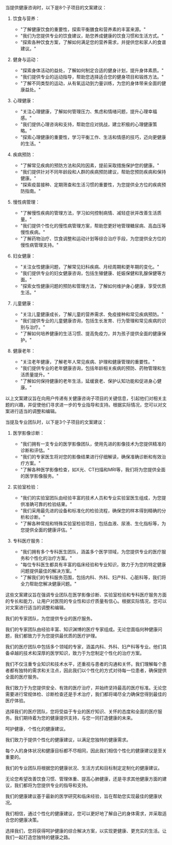 当提供健康咨询时，以下是8个子项目的文案建议：

1. 饮食与营养：
   - "了解健康饮食的重要性，探索平衡膳食和营养素的丰富来源。"
   - "我们为您提供专业的饮食建议，助您养成健康的饮食习惯和生活方式。"
   - "探索各种饮食方案，了解如何满足您的营养需求，并提供您和家人的食谱建议。"

2. 健身与运动：
   - "探索身体活动的益处，了解如何制定合适的健身计划，提升身体素质。"
   - "我们提供专业的运动指导，帮助您选择适合您的健身项目和锻炼方法。"
   - "了解不同类型的运动，从有氧运动到力量训练，为您的身体带来全面的健康益处。"

3. 心理健康：
   - "关注心理健康，了解如何管理压力、焦虑和情绪问题，提升心理幸福感。"
   - "我们提供心理咨询和支持，帮助您应对挑战，建立积极的心理健康策略。"
   - "探索心理健康的重要性，学习平衡工作、生活和情感的技巧，迈向更健康的生活。"

4. 疾病预防：
   - "了解常见疾病的预防方法和风险因素，提前采取措施保护您的健康。"
   - "我们提供针对不同年龄段和人群的疾病预防建议，帮助您预防疾病和保持健康。"
   - "探索疫苗接种、定期筛查和生活习惯的重要性，为您提供全方位的疾病预防指南。"

5. 慢性病管理：
   - "了解慢性疾病的管理方法，学习如何控制病情、减轻症状并改善生活质量。"
   - "我们提供个性化的慢性病管理方案，帮助您更好地管理糖尿病、高血压等慢性疾病。"
   - "了解药物治疗、饮食调整和运动计划等综合治疗手段，为您提供全方位的慢性病管理支持。"

6. 妇女健康：
   - "关注女性健康问题，了解常见妇科疾病、月经周期和更年期的变化。"
   - "我们提供专业的妇女健康咨询，包括生殖健康、妊娠保健和乳腺保健等方面。"
   - "探索女性健康问题的预防和管理方法，了解如何维护身心健康，享受优质生活。"

7. 儿童健康：
   - "关注儿童健康成长，了解儿童的营养需求、免疫接种和常见疾病预防。"
   - "我们提供专业的儿童健康咨询，包括生长发育、行为管理和常见疾病的识别与治疗。"
   - "了解如何培养健康的生活习惯、提高免疫力，并为孩子提供全面的健康保护。"

8. 健康老年：
   - "关注老年健康，了解老年人常见疾病、护理和健康管理的重要性。"
   - "我们提供专业的老年健康咨询，包括年龄相关疾病的预防、药物管理和生活质量提升。"
   - "了解如何保持健康的老年生活，延缓衰老、保护认知功能和促进身心健康。"

以上文案建议旨在向用户传递有关健康咨询子项目的关键信息，引起他们对相关主题的兴趣，并促使他们寻求进一步的专业指导和支持。根据实际情况，您可以对文案进行适当的调整和编辑。





当提及专业团队时，以下是3个子项目的文案建议：

1. 医学影像诊断：
   - "我们拥有一支专业的医学影像团队，使用先进的影像技术为您提供精准的诊断和评估。"
   - "我们的专家医生将对您的影像结果进行仔细解读，确保准确诊断和有效治疗方案。"
   - "了解各种医学影像检查，如X光、CT扫描和MRI等，我们将为您提供全面的医学影像服务。"

2. 实验室检验：
   - "我们的实验室团队由经验丰富的技术人员和专业实验室医生组成，为您提供准确可靠的检验结果。"
   - "我们采用最先进的设备和标准化的检验流程，确保您的样本得到精确的分析和诊断。"
   - "了解各种常规和特殊实验室检验项目，包括血液、尿液、生化指标等，为您提供全面的健康评估。"

3. 专科医疗服务：
   - "我们拥有多个专科医生团队，涵盖多个医学领域，为您提供专业的医疗服务和个性化的治疗方案。"
   - "每位专科医生都具有丰富的临床经验和专业知识，致力于为您的特定健康问题提供最佳的解决方案。"
   - "了解我们的专科服务范围，包括内科、外科、妇产科、心脏科等，我们将全力帮助您解决健康问题。"

这些文案建议旨在强调专业团队在医学影像诊断、实验室检验和专科医疗服务方面的专长和能力，让用户对医院的专业性和诊疗质量有信心。根据实际情况，您可以对文案进行适当的调整和编辑。





我们的专家团队，为您提供专业的医疗服务。

我们的专家团队由经验丰富、知识渊博的医疗专家组成。无论您面临何种健康问题，我们都致力于为您提供最优质的医疗护理。

我们的医疗团队中包括多个领域的专家，涵盖内科、外科、妇产科等专业。他们具备卓越的技术和深厚的医学知识，致力于为您制定个性化的治疗方案。

我们不仅注重专业知识和技术水平，还重视与患者的沟通和关怀。我们理解每个患者都有独特的需求和关注点，因此我们以个性化的方式对待每一位患者，确保提供全面的医疗服务。

我们致力于为您提供安全、有效的医疗治疗，并始终坚持最高的医疗标准。无论您需要进行常规体检、诊断检查还是手术治疗，我们都将竭尽全力确保您得到最佳的医疗体验。

选择我们的医疗团队，您将受益于专业的医疗知识、关怀的态度和全面的医疗服务。我们期待着为您的健康提供支持，与您一同打造健康的未来。



呵护健康，个性化的健康建议。

我们致力于提供个性化的健康建议，以满足您独特的健康需求。

每个人的身体状况和健康目标都不尽相同，因此我们相信个性化的健康建议是至关重要的。

我们的专业团队将根据您的健康状况、生活方式和目标制定定制化的健康建议。

无论您希望改善饮食习惯、管理体重、提高心肺健康，还是寻求其他健康方面的建议，我们都将为您提供专业的指导和支持。

我们的健康建议基于最新的医学研究和临床经验，旨在帮助您实现最佳的健康状况。

我们相信，通过个性化的健康建议，您可以更好地了解自己的身体需求，并采取适合您的健康决策。

选择我们，您将获得呵护健康的综合解决方案，以实现更健康、更充实的生活。让我们一起打造您独特的健康之路。